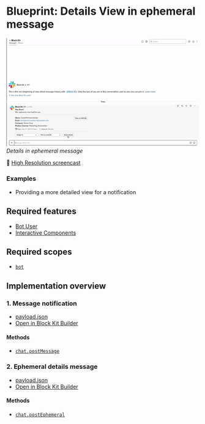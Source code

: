 # Blueprint: Details View in ephemeral message

![](details-ephemeral.gif)  
*Details in ephemeral message*

🎥 [High Resolution screencast](details-ephemeral.mp4)

### Examples

* Providing a more detailed view for a notification

## Required features

* [Bot User](https://api.slack.com/bot-users)
* [Interactive Components](https://api.slack.com/interactive-messages)

## Required scopes

* [`bot`](https://api.slack.com/scopes/bot)

## Implementation overview

### 1. Message notification

* [payload.json](payload-message.json)
* [Open in Block Kit Builder](https://api.slack.com/tools/block-kit-builder?blocks=%5B%7B%22type%22%3A%22section%22%2C%22text%22%3A%7B%22type%22%3A%22mrkdwn%22%2C%22text%22%3A%22*Hey%20there!*%5CnWe%20captured%20a%20new%20lead%20for%20you.%22%7D%7D%2C%7B%22type%22%3A%22divider%22%7D%2C%7B%22type%22%3A%22section%22%2C%22text%22%3A%7B%22type%22%3A%22mrkdwn%22%2C%22text%22%3A%22*Name*%3A%20David%20Pichsenmeister%5Cn*Email*%3A%20%3Cfakelink.toUser.com%7Cdavidpichsenmeister%40example.com%3E%5Cn*Company*%3A%20Demo%20Corp%5Cn*Product%20Interest*%3A%20Marketing%20Automation%22%7D%2C%22accessory%22%3A%7B%22type%22%3A%22button%22%2C%22text%22%3A%7B%22type%22%3A%22plain_text%22%2C%22text%22%3A%22View%20on%20Web%20%3Aarrow_upper_right%3A%22%2C%22emoji%22%3Atrue%7D%2C%22value%22%3A%22click_me_123%22%7D%7D%2C%7B%22type%22%3A%22context%22%2C%22elements%22%3A%5B%7B%22type%22%3A%22mrkdwn%22%2C%22text%22%3A%22%3Acalendar%3A%20*Date%3A*%20May%2017%2C%202019%203%3A14pm%22%7D%2C%7B%22type%22%3A%22mrkdwn%22%2C%22text%22%3A%22%3Aenvelope_with_arrow%3A%20*Inbound%3A*%20Website%22%7D%5D%7D%2C%7B%22type%22%3A%22divider%22%7D%2C%7B%22type%22%3A%22actions%22%2C%22elements%22%3A%5B%7B%22type%22%3A%22users_select%22%2C%22placeholder%22%3A%7B%22type%22%3A%22plain_text%22%2C%22text%22%3A%22Assign%20to%22%2C%22emoji%22%3Atrue%7D%7D%2C%7B%22type%22%3A%22channels_select%22%2C%22placeholder%22%3A%7B%22type%22%3A%22plain_text%22%2C%22text%22%3A%22Post%20to%20channel%22%2C%22emoji%22%3Atrue%7D%7D%2C%7B%22type%22%3A%22button%22%2C%22text%22%3A%7B%22type%22%3A%22plain_text%22%2C%22text%22%3A%22Show%20details%22%2C%22emoji%22%3Atrue%7D%2C%22value%22%3A%22show_details%22%7D%5D%7D%5D)

#### Methods

* [`chat.postMessage`](https://api.slack.com/methods/chat.postMessage)


### 2. Ephemeral details message

* [payload.json](payload-details.json)
* [Open in Block Kit Builder](https://api.slack.com/tools/block-kit-builder?blocks=%5B%7B%22type%22%3A%22section%22%2C%22text%22%3A%7B%22type%22%3A%22mrkdwn%22%2C%22text%22%3A%22*Name*%5CnDavid%20Pichsenmeister%5Cn%5Cn*Email*%5Cn%3Cfakelink.toUser.com%7Cdavidpichsenmeister%40example.com%3E%5Cn%5Cn*Company*%5CnDemo%20Corp%5Cn%5Cn*Product%20Interest*%5CnMarketing%20Automation%5Cn%5Cn*What%27s%20your%20company%27s%20website%3F*%5Cn%3Cfakelink.toUser.com%7Cdemo-corp.com%3E%5Cn%5Cn*How%20many%20people%20are%20employed%20at%20your%20company%3F*%5Cn1500-2000%5Cn%5Cn*Which%20tools%20are%20you%20currently%20using%3F*%5CnSalesforce%2C%20Hubspot%5Cn%5Cn*Are%20you%20interested%20in%20a%20demo%3F*%5CnYes%22%7D%2C%22accessory%22%3A%7B%22type%22%3A%22button%22%2C%22text%22%3A%7B%22type%22%3A%22plain_text%22%2C%22text%22%3A%22View%20on%20Web%20%3Aarrow_upper_right%3A%22%2C%22emoji%22%3Atrue%7D%2C%22value%22%3A%22click_me_123%22%7D%7D%2C%7B%22type%22%3A%22context%22%2C%22elements%22%3A%5B%7B%22type%22%3A%22mrkdwn%22%2C%22text%22%3A%22%3Acalendar%3A%20*Date%3A*%20May%2017%2C%202019%203%3A14pm%22%7D%2C%7B%22type%22%3A%22mrkdwn%22%2C%22text%22%3A%22%3Aenvelope_with_arrow%3A%20*Inbound%3A*%20Website%22%7D%5D%7D%2C%7B%22type%22%3A%22divider%22%7D%2C%7B%22type%22%3A%22actions%22%2C%22elements%22%3A%5B%7B%22type%22%3A%22users_select%22%2C%22placeholder%22%3A%7B%22type%22%3A%22plain_text%22%2C%22text%22%3A%22Assign%20to%22%2C%22emoji%22%3Atrue%7D%7D%2C%7B%22type%22%3A%22channels_select%22%2C%22placeholder%22%3A%7B%22type%22%3A%22plain_text%22%2C%22text%22%3A%22Post%20to%20channel%22%2C%22emoji%22%3Atrue%7D%7D%5D%7D%5D)

#### Methods

* [`chat.postEphemeral`](https://api.slack.com/methods/chat.postEphemeral)


